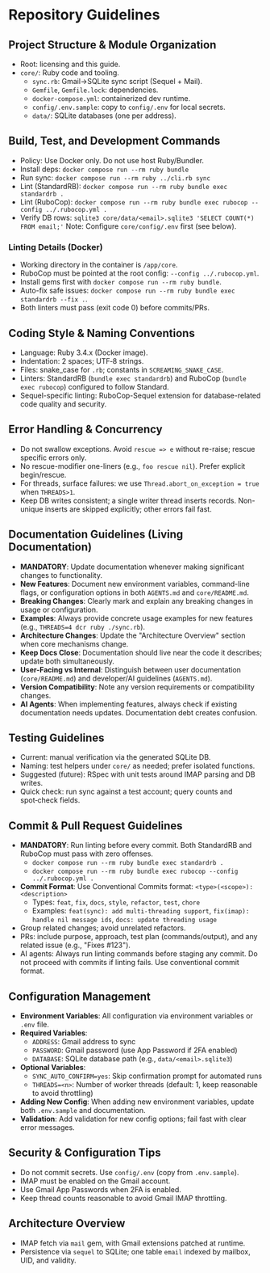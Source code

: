 # Repository Guidelines

## Project Structure & Module Organization
- Root: licensing and this guide.
- `core/`: Ruby code and tooling.
  - `sync.rb`: Gmail→SQLite sync script (Sequel + Mail).
  - `Gemfile`, `Gemfile.lock`: dependencies.
  - `docker-compose.yml`: containerized dev runtime.
  - `config/.env.sample`: copy to `config/.env` for local secrets.
  - `data/`: SQLite databases (one per address).

## Build, Test, and Development Commands
- Policy: Use Docker only. Do not use host Ruby/Bundler.
- Install deps: `docker compose run --rm ruby bundle`
- Run sync: `docker compose run --rm ruby ../cli.rb sync`
- Lint (StandardRB): `docker compose run --rm ruby bundle exec standardrb .`
- Lint (RuboCop): `docker compose run --rm ruby bundle exec rubocop --config ../.rubocop.yml .`
- Verify DB rows: `sqlite3 core/data/<email>.sqlite3 'SELECT COUNT(*) FROM email;'`
Note: Configure `core/config/.env` first (see below).

### Linting Details (Docker)
- Working directory in the container is `/app/core`.
- RuboCop must be pointed at the root config: `--config ../.rubocop.yml`.
- Install gems first with `docker compose run --rm ruby bundle`.
- Auto-fix safe issues: `docker compose run --rm ruby bundle exec standardrb --fix .`.
- Both linters must pass (exit code 0) before commits/PRs.

## Coding Style & Naming Conventions
- Language: Ruby 3.4.x (Docker image).
- Indentation: 2 spaces; UTF‑8 strings.
- Files: snake_case for `.rb`; constants in `SCREAMING_SNAKE_CASE`.
- Linters: StandardRB (`bundle exec standardrb`) and RuboCop (`bundle exec rubocop`) configured to follow Standard.
- Sequel-specific linting: RuboCop-Sequel extension for database-related code quality and security.

## Error Handling & Concurrency
- Do not swallow exceptions. Avoid `rescue => e` without re-raise; rescue specific errors only.
- No rescue-modifier one-liners (e.g., `foo rescue nil`). Prefer explicit begin/rescue.
- For threads, surface failures: we use `Thread.abort_on_exception = true` when `THREADS>1`.
- Keep DB writes consistent; a single writer thread inserts records. Non-unique inserts are skipped explicitly; other errors fail fast.

## Documentation Guidelines (Living Documentation)
- **MANDATORY**: Update documentation whenever making significant changes to functionality.
- **New Features**: Document new environment variables, command-line flags, or configuration options in both `AGENTS.md` and `core/README.md`.
- **Breaking Changes**: Clearly mark and explain any breaking changes in usage or configuration.
- **Examples**: Always provide concrete usage examples for new features (e.g., `THREADS=4 dcr ruby ./sync.rb`).
- **Architecture Changes**: Update the "Architecture Overview" section when core mechanisms change.
- **Keep Docs Close**: Documentation should live near the code it describes; update both simultaneously.
- **User-Facing vs Internal**: Distinguish between user documentation (`core/README.md`) and developer/AI guidelines (`AGENTS.md`).
- **Version Compatibility**: Note any version requirements or compatibility changes.
- **AI Agents**: When implementing features, always check if existing documentation needs updates. Documentation debt creates confusion.

## Testing Guidelines
- Current: manual verification via the generated SQLite DB.
- Naming: test helpers under `core/` as needed; prefer isolated functions.
- Suggested (future): RSpec with unit tests around IMAP parsing and DB writes.
- Quick check: run sync against a test account; query counts and spot‑check fields.

## Commit & Pull Request Guidelines
- **MANDATORY**: Run linting before every commit. Both StandardRB and RuboCop must pass with zero offenses.
  - `docker compose run --rm ruby bundle exec standardrb .`
  - `docker compose run --rm ruby bundle exec rubocop --config ../.rubocop.yml .`
- **Commit Format**: Use Conventional Commits format: `<type>(<scope>): <description>`
  - Types: `feat`, `fix`, `docs`, `style`, `refactor`, `test`, `chore`
  - Examples: `feat(sync): add multi-threading support`, `fix(imap): handle nil message ids`, `docs: update threading usage`
- Group related changes; avoid unrelated refactors.
- PRs: include purpose, approach, test plan (commands/output), and any related issue (e.g., "Fixes #123").
- AI agents: Always run linting commands before staging any commit. Do not proceed with commits if linting fails. Use conventional commit format.

## Configuration Management
- **Environment Variables**: All configuration via environment variables or `.env` file.
- **Required Variables**:
  - `ADDRESS`: Gmail address to sync
  - `PASSWORD`: Gmail password (use App Password if 2FA enabled)
  - `DATABASE`: SQLite database path (e.g., `data/<email>.sqlite3`)
- **Optional Variables**:
  - `SYNC_AUTO_CONFIRM=yes`: Skip confirmation prompt for automated runs
  - `THREADS=<n>`: Number of worker threads (default: 1, keep reasonable to avoid throttling)
- **Adding New Config**: When adding new environment variables, update both `.env.sample` and documentation.
- **Validation**: Add validation for new config options; fail fast with clear error messages.

## Security & Configuration Tips
- Do not commit secrets. Use `config/.env` (copy from `.env.sample`).
- IMAP must be enabled on the Gmail account.
- Use Gmail App Passwords when 2FA is enabled.
- Keep thread counts reasonable to avoid Gmail IMAP throttling.

## Architecture Overview
- IMAP fetch via `mail` gem, with Gmail extensions patched at runtime.
- Persistence via `sequel` to SQLite; one table `email` indexed by mailbox, UID, and validity.
